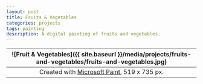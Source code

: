 ```yaml
---
layout: post
title: Fruits & Vegetables
categories: projects
tags: painting
description: A digital painting of fruits and vegetables.
---
```


![Fruit & Vegetables]({{ site.baseurl }}/media/projects/fruits-and-vegetables/fruits-and-vegetables.jpg) |
:----------: |
Created with [Microsoft Paint](https://en.wikipedia.org/wiki/Microsoft_Paint), 519 x 735 px. |
